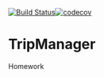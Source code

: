 

[![Build Status](https://travis-ci.org/jacekm-mwo/tripmanager.svg?branch=master)](https://travis-ci.org/jacekm-mwo/tripmanager)[![codecov](https://codecov.io/gh/jacekm-mwo/tripmanager/branch/master/graph/badge.svg)](https://codecov.io/gh/jacekm-mwo/tripmanager)

# TripManager
Homework 
